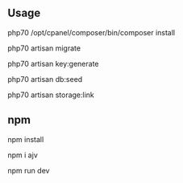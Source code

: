 ## Usage ##

php70 /opt/cpanel/composer/bin/composer install

php70 artisan migrate

php70 artisan key:generate

php70 artisan db:seed

php70 artisan storage:link

## npm ##

npm install

npm i ajv

npm run dev
